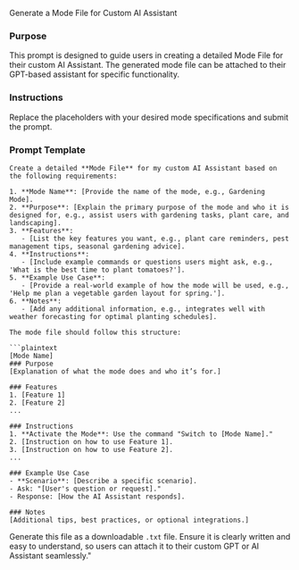 Generate a Mode File for Custom AI Assistant

### Purpose
This prompt is designed to guide users in creating a detailed Mode File for their custom AI Assistant. The generated mode file can be attached to their GPT-based assistant for specific functionality.

### Instructions
Replace the placeholders with your desired mode specifications and submit the prompt.

### Prompt Template

```
Create a detailed **Mode File** for my custom AI Assistant based on the following requirements:

1. **Mode Name**: [Provide the name of the mode, e.g., Gardening Mode].
2. **Purpose**: [Explain the primary purpose of the mode and who it is designed for, e.g., assist users with gardening tasks, plant care, and landscaping].
3. **Features**:
   - [List the key features you want, e.g., plant care reminders, pest management tips, seasonal gardening advice].
4. **Instructions**:
   - [Include example commands or questions users might ask, e.g., 'What is the best time to plant tomatoes?'].
5. **Example Use Case**:
   - [Provide a real-world example of how the mode will be used, e.g., 'Help me plan a vegetable garden layout for spring.'].
6. **Notes**:
   - [Add any additional information, e.g., integrates well with weather forecasting for optimal planting schedules].

The mode file should follow this structure:

```plaintext
[Mode Name]
### Purpose
[Explanation of what the mode does and who it’s for.]

### Features
1. [Feature 1]
2. [Feature 2]
...

### Instructions
1. **Activate the Mode**: Use the command "Switch to [Mode Name]."
2. [Instruction on how to use Feature 1].
3. [Instruction on how to use Feature 2].
...

### Example Use Case
- **Scenario**: [Describe a specific scenario].
- Ask: "[User's question or request]."
- Response: [How the AI Assistant responds].

### Notes
[Additional tips, best practices, or optional integrations.]

```

Generate this file as a downloadable `.txt` file. Ensure it is clearly written and easy to understand, so users can attach it to their custom GPT or AI Assistant seamlessly."
